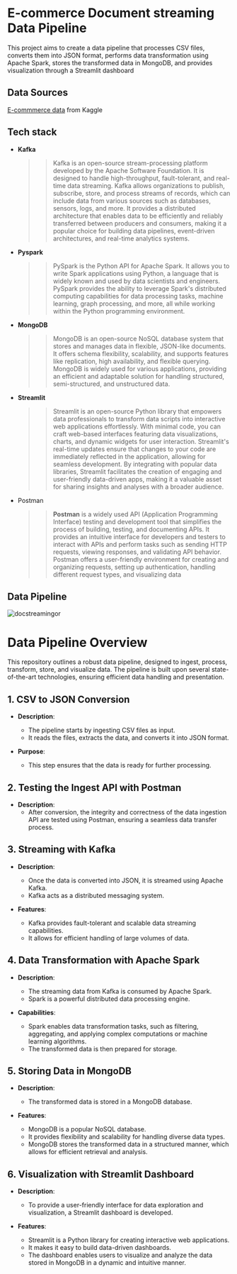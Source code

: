 # E-commerce Document streaming Data Pipeline
 This project aims to create a data pipeline that processes CSV files, converts them into JSON format, performs data transformation using Apache Spark, stores the transformed data in MongoDB, and provides visualization through a Streamlit dashboard

## Data Sources
[E-commmerce data](https://www.kaggle.com/datasets/carrie1/ecommerce-data)  from Kaggle

## Tech stack
- **Kafka**
  >>Kafka is an open-source stream-processing platform developed by the Apache Software Foundation. It is designed to handle high-throughput, fault-tolerant, and real-time data streaming. Kafka allows organizations to publish, subscribe, store, and process streams of records, which can include data from various sources such as databases, sensors, logs, and more. It provides a distributed architecture that enables data to be efficiently and reliably transferred between producers and consumers, making it a popular choice for building data pipelines, event-driven architectures, and real-time analytics systems.
- **Pyspark**
  >>PySpark is the Python API for Apache Spark. It allows you to write Spark applications using Python, a language that is widely known and used by data scientists and engineers. PySpark provides the ability to leverage Spark's distributed computing capabilities for data processing tasks, machine learning, graph processing, and more, all while working within the Python programming environment.
- **MongoDB**
  >> MongoDB is an open-source NoSQL database system that stores and manages data in flexible, JSON-like documents. It offers schema flexibility, scalability, and supports features like replication, high availability, and flexible querying. MongoDB is widely used for various applications, providing an efficient and adaptable solution for handling structured, semi-structured, and unstructured data.
- **Streamlit**
  >>Streamlit is an open-source Python library that empowers data professionals to transform data scripts into interactive web applications effortlessly. With minimal code, you can craft web-based interfaces featuring data visualizations, charts, and dynamic widgets for user interaction. Streamlit's real-time updates ensure that changes to your code are immediately reflected in the application, allowing for seamless development. By integrating with popular data libraries, Streamlit facilitates the creation of engaging and user-friendly data-driven apps, making it a valuable asset for sharing insights and analyses with a broader audience.
- Postman
  >>**Postman** is a widely used API (Application Programming Interface) testing and development tool that simplifies the process of building, testing, and documenting APIs. It provides an intuitive interface for developers and testers to interact with APIs and perform tasks such as sending HTTP requests, viewing responses, and validating API behavior. Postman offers a user-friendly environment for creating and organizing requests, setting up authentication, handling different request types, and visualizing data

## Data Pipeline 

![docstreamingor](https://github.com/LogicAL007/E-commmerce-streaming-project/assets/122959675/3ee32cf2-1f8e-4a96-b6bf-d588de405e83)

# Data Pipeline Overview

This repository outlines a robust data pipeline, designed to ingest, process, transform, store, and visualize data. The pipeline is built upon several state-of-the-art technologies, ensuring efficient data handling and presentation.

## 1. CSV to JSON Conversion

- **Description**: 
  - The pipeline starts by ingesting CSV files as input.
  - It reads the files, extracts the data, and converts it into JSON format.
  
- **Purpose**: 
  - This step ensures that the data is ready for further processing.

## 2. Testing the Ingest API with Postman

- **Description**: 
  - After conversion, the integrity and correctness of the data ingestion API are tested using Postman, ensuring a seamless data transfer process.

## 3. Streaming with Kafka

- **Description**: 
  - Once the data is converted into JSON, it is streamed using Apache Kafka.
  - Kafka acts as a distributed messaging system.
  
- **Features**: 
  - Kafka provides fault-tolerant and scalable data streaming capabilities.
  - It allows for efficient handling of large volumes of data.

## 4. Data Transformation with Apache Spark

- **Description**: 
  - The streaming data from Kafka is consumed by Apache Spark.
  - Spark is a powerful distributed data processing engine.
  
- **Capabilities**: 
  - Spark enables data transformation tasks, such as filtering, aggregating, and applying complex computations or machine learning algorithms.
  - The transformed data is then prepared for storage.

## 5. Storing Data in MongoDB

- **Description**: 
  - The transformed data is stored in a MongoDB database.
  
- **Features**: 
  - MongoDB is a popular NoSQL database.
  - It provides flexibility and scalability for handling diverse data types.
  - MongoDB stores the transformed data in a structured manner, which allows for efficient retrieval and analysis.

## 6. Visualization with Streamlit Dashboard

- **Description**: 
  - To provide a user-friendly interface for data exploration and visualization, a Streamlit dashboard is developed.
  
- **Features**: 
  - Streamlit is a Python library for creating interactive web applications.
  - It makes it easy to build data-driven dashboards.
  - The dashboard enables users to visualize and analyze the data stored in MongoDB in a dynamic and intuitive manner.
